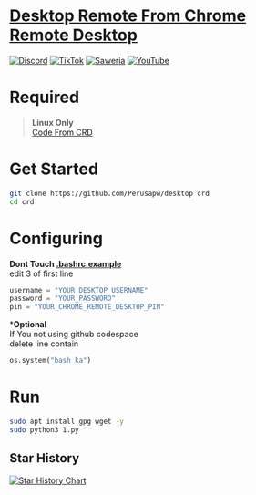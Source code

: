 # [Desktop Remote From Chrome Remote Desktop](https://remotedesktop.google.com/access/)
[![Discord](https://img.shields.io/discord/857451895353507880?label=Discord&logo=discord&color=7289DA)](https://discord.gg/8BtzrWbdXx)
[![TikTok](https://img.shields.io/badge/TikTok-%40aezteru-ff0050?style=flat&logo=tiktok&logoColor=white)](https://www.tiktok.com/@aezteru)
[![Saweria](https://img.shields.io/badge/🫴%20Donate-Saweria-orange?style=flat&logo=saweria&logoColor=white)](https://saweria.co/Aezteruu)
[![YouTube](https://img.shields.io/badge/YouTube-AezteruOfficial-FF0000?style=flat&logo=youtube&logoColor=white)](https://www.youtube.com/@AezteruOfficial)
# Required
> ****Linux Only****  
> [Code From CRD](https://g.co/crd/headless)
# Get Started
```bash
git clone https://github.com/Perusapw/desktop crd
cd crd
```

# Configuring
**Dont Touch [.bashrc.example](https://github.com/Perusapw/rdp/blob/main/.bashrc.example)**  
edit 3 of first line
```python
username = "YOUR_DESKTOP_USERNAME"
password = "YOUR_PASSWORD"
pin = "YOUR_CHROME_REMOTE_DESKTOP_PIN"
```
***Optional**  
If You not using github codespace  
delete line contain
```python
os.system("bash ka")
```
# Run
```bash
sudo apt install gpg wget -y
sudo python3 1.py
```
## Star History

<a href="https://star-history.com/#xAezteruu/rdp&Date">
 <picture>
   <source media="(prefers-color-scheme: dark)" srcset="https://api.star-history.com/svg?repos=xAezteruu/rdp&type=Date&theme=dark" />
   <source media="(prefers-color-scheme: light)" srcset="https://api.star-history.com/svg?repos=xAezteruu/rdp&type=Date" />
   <img alt="Star History Chart" src="https://api.star-history.com/svg?repos=xAezteruu/rdp&type=Date" />
 </picture>
</a>
